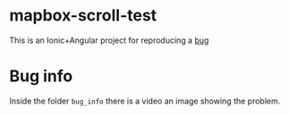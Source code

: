 # mapbox-scroll-test
This is an Ionic+Angular project for reproducing a [bug](https://github.com/mapbox/mapbox-gl-js/issues/9812)


# Bug info

Inside the folder `bug_info` there is a video an image showing the problem.

